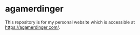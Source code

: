 # agamerdinger

This repository is for my personal website which is accessible at https://agamerdinger.com/. 
